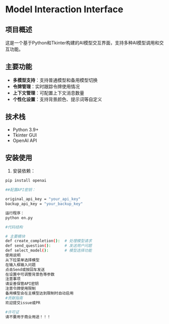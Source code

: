 # Model Interaction Interface

## 项目概述
这是一个基于Python和Tkinter构建的AI模型交互界面，支持多种AI模型调用和交互功能。

## 主要功能
- **多模型支持**：支持普通模型和备用模型切换
- **令牌管理**：实时跟踪令牌使用情况
- **上下文管理**：可配置上下文消息数量
- **个性化设置**：支持背景颜色、提示词等自定义

## 技术栈
- Python 3.9+
- Tkinter GUI
- OpenAI API

## 安装使用
1. 安装依赖：
```bash
pip install openai

##配置API密钥：

original_api_key = "your_api_key"
backup_api_key = "your_backup_key"

运行程序：
python en.py

#代码结构

# 主要模块
def create_completion():  # 处理模型请求
def send_question():      # 发送用户问题
def select_model():       # 模型选择功能
使用说明
从下拉菜单选择模型
在输入框输入问题
点击Send或按回车发送
在设置中可调整背景色等参数
注意事项
请妥善保管API密钥
注意令牌使用限制
备用模型会在主模型达到限制时自动启用
#贡献指南
欢迎提交issue或PR

#许可证
请不要用于商业用途！！！

